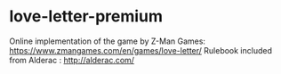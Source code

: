 # love-letter-premium

Online implementation of the game by Z-Man Games: https://www.zmangames.com/en/games/love-letter/
Rulebook included from Alderac : http://alderac.com/